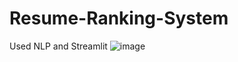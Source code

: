 # Resume-Ranking-System
Used NLP and Streamlit
![image](https://github.com/satvikvarma/Resume-Ranking-System/assets/117077728/d44ad968-e7ca-4438-94fb-17605801df8b)
